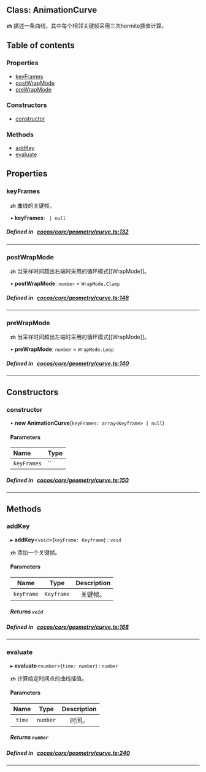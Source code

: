 
## Class: AnimationCurve







**`zh`** 
描述一条曲线，其中每个相邻关键帧采用三次hermite插值计算。



<div class="table-of-content">
<h2>Table of contents</h2>


### Properties

- [ keyFrames](#keyFrames)
- [ postWrapMode](#postWrapMode)
- [ preWrapMode](#preWrapMode)

### Constructors

- [ constructor](#constructor)

### Methods

- [ addKey](#addKey)
- [ evaluate](#evaluate)
</div>

## Properties


### keyFrames
<div style="margin-left: 10px;">




**`zh`** 
曲线的关键帧。





•  **keyFrames**:
` | null` 
</div>

##### Defined in &nbsp;   [cocos/core/geometry/curve.ts:132](https://github.com/cocos-creator/engine/blob/c7bf6b8a9/cocos/core/geometry/curve.ts#L132)&nbsp;


___


### postWrapMode
<div style="margin-left: 10px;">




**`zh`** 
当采样时间超出右端时采用的循环模式[[WrapMode]]。





•  **postWrapMode**:
`number`  = `WrapMode.Clamp`
</div>

##### Defined in &nbsp;   [cocos/core/geometry/curve.ts:148](https://github.com/cocos-creator/engine/blob/c7bf6b8a9/cocos/core/geometry/curve.ts#L148)&nbsp;


___


### preWrapMode
<div style="margin-left: 10px;">




**`zh`** 
当采样时间超出左端时采用的循环模式[[WrapMode]]。





•  **preWrapMode**:
`number`  = `WrapMode.Loop`
</div>

##### Defined in &nbsp;   [cocos/core/geometry/curve.ts:140](https://github.com/cocos-creator/engine/blob/c7bf6b8a9/cocos/core/geometry/curve.ts#L140)&nbsp;


___

<!---->
## Constructors


### constructor
<div style="margin-left: 10px;">

• **new AnimationCurve**(`keyFrames: array<Keyframe> | null`)

#### Parameters
| Name | Type |
| :------ | :------ |
| `keyFrames` | `` |





</div>

##### Defined in &nbsp;   [cocos/core/geometry/curve.ts:150](https://github.com/cocos-creator/engine/blob/c7bf6b8a9/cocos/core/geometry/curve.ts#L150)&nbsp;


---

<!---->
## Methods

### addKey
<div style="margin-left: 10px;">

▸   **addKey**<`void`\>(`keyFrame: Keyframe`) : `void`




**`zh`** 
添加一个关键帧。




<!---->
<!--    #### Returns `void` -->
<!---->

#### Parameters

| Name | Type | Description |
| :------: | :------: | :------: |
| `keyFrame` | `Keyframe` | 关键帧。  |



##### Returns `void`




</div>

##### Defined in &nbsp;   [cocos/core/geometry/curve.ts:168](https://github.com/cocos-creator/engine/blob/c7bf6b8a9/cocos/core/geometry/curve.ts#L168)&nbsp;
___
### evaluate
<div style="margin-left: 10px;">

▸   **evaluate**<`number`\>(`time: number`) : `number`




**`zh`** 
计算给定时间点的曲线插值。




<!---->
<!--    #### Returns `number` -->
<!---->

#### Parameters

| Name | Type | Description |
| :------: | :------: | :------: |
| `time` | `number` | 时间。  |



##### Returns `number`




</div>

##### Defined in &nbsp;   [cocos/core/geometry/curve.ts:240](https://github.com/cocos-creator/engine/blob/c7bf6b8a9/cocos/core/geometry/curve.ts#L240)&nbsp;
___
<!---->



